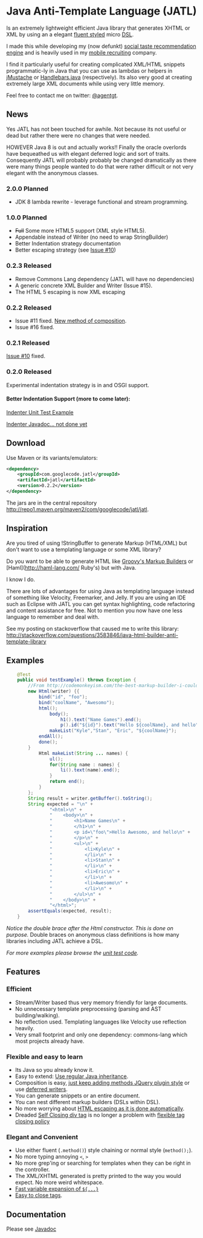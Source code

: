 
# Java Anti-Template Language (JATL)

Is an extremely lightweight efficient Java library that generates XHTML or XML by using an a elegant [fluent styled](http://en.wikipedia.org/wiki/Fluent_interface) micro [DSL](http://en.wikipedia.org/wiki/Domain_specific_language).

I made this while developing my (now defunkt) [social taste recommendation engine](http://evocatus.com) and is heavily used in my [mobile recruiting](https://recruitinghop.com) company.

I find it particularly useful for creating complicated XML/HTML snippets programmatic-ly in Java that you can use as lambdas or helpers in [jMustache](https://github.com/samskivert/jmustache) or [Handlebars.java](https://github.com/jknack/handlebars.java) (respectively). Its also very good at creating extremely large XML documents while using very little memory.

Feel free to contact me on twitter: [@agentgt](http://twitter.com/agentgt).

## News

Yes JATL has not been touched for awhile. Not because its not useful or dead but rather there were no changes that were needed.

HOWEVER Java 8 is out and actually works!! Finally the oracle overlords have bequeathed us with elegant deferred logic and sort of traits. Consequently JATL will probably probably be changed dramatically as there were many things people wanted to do that were rather difficult or not very elegant with the anonymous classes.

### 2.0.0 Planned

 * JDK 8 lambda rewrite - leverage functional and stream programming.
 
### 1.0.0 Planned

 * ~~Full~~ Some more HTML5 support (XML style HTML5).
 * Appendable instead of Writer (no need to wrap StringBuilder)
 * Better Indentation strategy documentation
 * Better escaping strategy (see [Issue #10](http://code.google.com/p/jatl/issues/detail?id=10))

### 0.2.3 Released

 * Remove Commons Lang dependency (JATL will have no dependencies)
 * A generic concrete XML Builder and Writer (Issue #15).
 * The HTML 5 escaping is now XML escaping

### 0.2.2 Released

 * Issue #11 fixed. [New method of composition](http://site.jatl.googlecode.com/hg/apidocs/com/googlecode/jatl/MarkupWriter.html).
 * Issue #16 fixed.

### 0.2.1 Released

[Issue #10](http://code.google.com/p/jatl/issues/detail?id=10) fixed.

### 0.2.0 Released

Experimental indentation strategy is in and OSGI support.

#### Better Indentation Support (more to come later):

[Indenter Unit Test Example](http://code.google.com/p/jatl/source/browse/src/test/java/com/googlecode/jatl/HtmlBuilderTest.java#537)

[Indenter Javadoc... not done yet](http://site.jatl.googlecode.com/hg/apidocs/com/googlecode/jatl/Indenter.html)

## Download

Use Maven or its variants/emulators:

```xml
<dependency>
    <groupId>com.googlecode.jatl</groupId>
    <artifactId>jatl</artifactId>
    <version>0.2.2</version>
</dependency>
```

The jars are in the central repository http://repo1.maven.org/maven2/com/googlecode/jatl/jatl.

## Inspiration

Are  you tired of using !StringBuffer to generate Markup (HTML/XML) but don't want to use a templating language or some XML library?

Do you want to be able to generate HTML like [Groovy's Markup Builders](http://groovy.codehaus.org/GroovyMarkup) or [Haml](http://haml-lang.com/ Ruby's) but with Java.

I know I do.

There are lots of advantages for using Java as templating language instead of something like Velocity, Freemarker, and Jelly. If you are using an IDE such as Eclipse with JATL you can get syntax highlighting, code refactoring and content assistance for free. Not to mention you now have one less language to remember and deal with.


See my posting on stackoverflow that caused me to write this library:
http://stackoverflow.com/questions/3583846/java-html-builder-anti-template-library 

## Examples

```java
    @Test
    public void testExample() throws Exception {
        //From http://codemonkeyism.com/the-best-markup-builder-i-could-build-in-java/
        new Html(writer) {{
            bind("id", "foo");
            bind("coolName", "Awesomo");
            html();
                body();
                    h1().text("Name Games").end();
                    p().id("${id}").text("Hello ${coolName}, and hello").end();
                makeList("Kyle","Stan", "Eric", "${coolName}");
            endAll();
            done();
        }
            Html makeList(String ... names) {
                ul();
                for(String name : names) {
                    li().text(name).end();
                }
                return end();
            }
        };
        String result = writer.getBuffer().toString();
        String expected = "\n" + 
                "<html>\n" + 
                "    <body>\n" + 
                "        <h1>Name Games\n" + 
                "        </h1>\n" + 
                "        <p id=\"foo\">Hello Awesomo, and hello\n" + 
                "        </p>\n" + 
                "        <ul>\n" + 
                "            <li>Kyle\n" + 
                "            </li>\n" + 
                "            <li>Stan\n" + 
                "            </li>\n" + 
                "            <li>Eric\n" + 
                "            </li>\n" + 
                "            <li>Awesomo\n" + 
                "            </li>\n" + 
                "        </ul>\n" + 
                "    </body>\n" + 
                "</html>";
        assertEquals(expected, result);
    }
```

_Notice the double brace after the Html constructor. This is done on purpose._ Double braces on anonymous class definitions is how many libraries including JATL achieve a DSL.

*For more examples please browse the [unit test code](https://github.com/agentgt/jatl/blob/master/src/test/java/com/googlecode/jatl/HtmlBuilderTest.java).*

## Features

### Efficient

 * Stream/Writer based thus very memory friendly for large documents.
 * No unnecessary template preprocessing (parsing and AST building/walking).
 * No reflection used. Templating languages like Velocity use reflection heavily.
 * Very small footprint and only one dependency: commons-lang which most projects already have.

### Flexible and easy to learn

 * Its Java so you already know it.
 * Easy to extend: [Use regular Java inheritance](http://site.jatl.googlecode.com/hg/apidocs/com/googlecode/jatl/MarkupBuilder.html).
 * Composition is easy, [just keep adding methods JQuery plugin style](http://code.google.com/p/jatl/source/browse/src/test/java/com/googlecode/jatl/CustomHtmlBuilderTest.java) or use [deferred writers](http://site.jatl.googlecode.com/hg/apidocs/com/googlecode/jatl/MarkupWriter.html).
 * You can generate snippets or an entire document.
 * You can nest different markup builders (DSLs within DSL).
 * No more worrying about [HTML escaping as it is done automatically](http://site.jatl.googlecode.com/hg/apidocs/com/googlecode/jatl/MarkupBuilder.html#text(java.lang.String)).
 * Dreaded [Self Closing div tag](http://stackoverflow.com/questions/3907744/keep-jspx-from-creating-self-closing-tags-div-div-div) is no longer a problem with [flexible tag closing policy](http://site.jatl.googlecode.com/hg/apidocs/com/googlecode/jatl/MarkupBuilder.TagClosingPolicy.html)

### Elegant and Convenient

 * Use either fluent (`.method()`) style chaining or normal style (`method();`).
 * No more typing annoying `<`, `>`
 * No more grep'ing or searching for templates when they can be right in the controller.
 * The XML/XHTML generated is pretty printed to the way you would expect. No more weird whitespace.
 * [Fast variable expansion of `${...}`](http://site.jatl.googlecode.com/hg/apidocs/com/googlecode/jatl/MarkupBuilder.html#bind())
 * [Easy to close tags](http://site.jatl.googlecode.com/hg/apidocs/com/googlecode/jatl/MarkupBuilder.html#end()).

## Documentation

Please see [Javadoc](http://site.jatl.googlecode.com/hg/apidocs/index.html)
